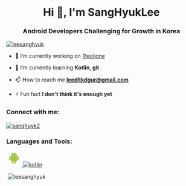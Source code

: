 <h1 align="center">Hi 👋, I'm SangHyukLee</h1>
<h3 align="center">Android Developers Challenging for Growth in Korea</h3>

<p align="left"> <a href="https://github.com/ryo-ma/github-profile-trophy"><img src="https://github-profile-trophy.vercel.app/?username=leesanghyuk" alt="leesanghyuk" /></a> </p>

- 🔭 I’m currently working on [Tteolione](https://github.com/tteoliOne)

- 🌱 I’m currently learning **Kotlin, git**

- 📫 How to reach me **leedltkdgur@gmail.com**

- ⚡ Fun fact **I don't think it's enough yet**

<h3 align="left">Connect with me:</h3>
<p align="left">
<a href="https://instagram.com/sanghuyk2" target="blank"><img align="center" src="https://raw.githubusercontent.com/rahuldkjain/github-profile-readme-generator/master/src/images/icons/Social/instagram.svg" alt="sanghuyk2" height="30" width="40" /></a>
</p>

<h3 align="left">Languages and Tools:</h3>
<p align="left"> <a href="https://developer.android.com" target="_blank" rel="noreferrer"> <img src="https://raw.githubusercontent.com/devicons/devicon/master/icons/android/android-original-wordmark.svg" alt="android" width="40" height="40"/> </a> <a href="https://kotlinlang.org" target="_blank" rel="noreferrer"> <img src="https://www.vectorlogo.zone/logos/kotlinlang/kotlinlang-icon.svg" alt="kotlin" width="40" height="40"/> </a> </p>

<p>&nbsp;<img align="center" src="https://github-readme-stats.vercel.app/api?username=leesanghyuk&show_icons=true&locale=en" alt="leesanghyuk" /></p>

